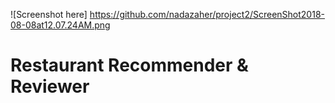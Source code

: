 ![Screenshot here] https://github.com/nadazaher/project2/ScreenShot2018-08-08at12.07.24AM.png

# Restaurant Recommender & Reviewer

